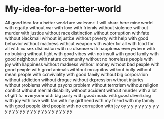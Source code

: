 # My-idea-for-a-better-world
All good idea for a better world are welcome. I will share here mine 
world with egality
without war
with love 
with friends
without violence
without murder
with justice
without race distinction
without  corruption
with fate
without blackmail
without injustice
without poverty
with help
with good behavior
without madness
without weapon
with water for all
with food for all
with no sex distinction
with no disease
with happiness everywhere
with no bulying
without fight
with good vibes
with no insult
with good family
with good neighbour
with nature community
without no homeless people
with joy
with happiness
without madness
without money
without bad people
with good people
with good animals
withtout mosquitos
without bully
without mean people
with conviviality
with good family
without big corporation
without addiction
without drogue
without depression
without injuries
without problems
without psycho problem
without terrorism
without religion conflict
without mental disability
without accident
without murder
with a lot of gift for everyone
with big party
with good music
with  good divertising
with joy
with love
with fan
with my girlfriend
with my friend
with my family
with good people
kind people
with no corruption
with joy
oy
y
y
y
y
y
y
y
y
y
y
y
y
y
y
y
y
y
y
y
y
y
y
y
y
y
y
y
y
